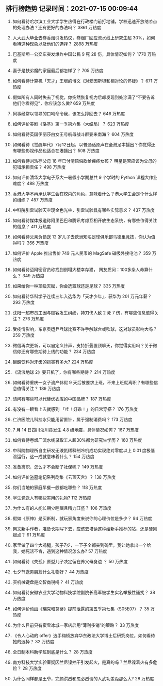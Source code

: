 
## 排行榜趋势 记录时间：2021-07-15 00:09:44
  
  1. 如何看待哈尔滨工业大学学生热得在行政楼门前打地铺，学校迅速开放纳凉点的处理办法？还有更好的办法吗？ 3861 万热度
    
  2. 人大武大毕业去卷香烟引发热议，卷烟厂回应流水线上研究生超 30%，如何看待这种现象以及他们的选择？ 2898 万热度
    
  3. 巴基斯坦一公交车突发爆炸中国公民 9 死 28 伤，具体情况如何？ 1770 万热度
    
  4. 妻子是扶弟魔的家庭最后都怎样了？ 705 万热度
    
  5. 如何看待计算机「天才」王垠的博文《对爱因斯坦和相对论的怀疑》？ 671 万热度
    
  6. 假如所有人同时失去了视觉，你突然恢复视力后却发现到处涂满了“不要告诉他们你看得见”，你应该怎么做? 659 万热度
    
  7. 同事经常以领导的口吻命令我，该怎么㨃回去？ 646 万热度
    
  8. 如何评价美剧《洛基》第一季第六集（大结局）？ 623 万热度
    
  9. 如何看待英国伊丽莎白女王号航母战斗群要来南海？ 604 万热度
    
  10. 如何看待《觉醒年代》7月12日起，以普通话原声在全港足本播出？你觉得还有哪些影视作品也适合在港播出？ 508 万热度
    
  11. 如何看待刘浩存父母 18 年已付清赔偿款给瘫痪女孩？ 明星是否应该为父母的犯错承担责任？ 498 万热度
    
  12. 如何评价清华大学电子系大一暑假小学期总共 9 个学时的 Python 课程大作业难度？ 488 万热度
    
  13. 香港大学不再承认学生会在校内的角色，意味着什么？港大学生会是个什么样的组织？ 457 万热度
    
  14. 中科院引雷试验天空现金色光柱，引雷试验具有哪些实际意义？ 437 万热度
    
  15. 如何看待媒体报道称阿里巴巴和腾讯考虑互相开放生态系统，有哪些值得关注的信息？ 411 万热度
    
  16. 如何看待父亲负债送 12 岁儿子去欧洲知名足球俱乐部马德里竞技，你认为值得吗？ 366 万热度
    
  17. 如何评价 Apple 推出售价 749 元人民币的 MagSafe 磁吸外接电池？ 359 万热度
    
  18. 如何看待迈阿密官员称找到倒塌大楼幸存猫， 网友质问：100多条人命算什么？ 349 万热度
    
  19. 如果给你一种顶级天赋，你会选篮球还是足球？ 335 万热度
    
  20. 如何看待华科学子连续三年入选华为「天才少年」，获华为 201 万元年薪？ 293 万热度
    
  21. 沈阳一超市员工因与顾客发生纠纷，持刀伤人致 2 死 7 伤，有哪些信息值得关注？ 276 万热度
    
  22. 受疫情影响，东京奥运乒乓球比赛不许手触球台或吹球，这对球员影响大吗？ 259 万热度
    
  23. 微信再次更新，可以自定义铃声，支持折叠置顶聊天，你觉得实用吗？关于微信你还有哪些期待上线的功能？ 234 万热度
    
  24. 碳酸饮料对牙齿的损害有多大? 224 万热度
    
  25. 《流浪地球 2》要开机了，你有哪些期待？ 214 万热度
    
  26. 如何看待重庆一女子流产休假 9 天后被要求上班，不来上班就离职？有哪些信息值得关注？ 189 万热度
    
  27. 请问有哪些可以代替优衣库的中国品牌？ 187 万热度
    
  28. 有没有一眼看上去就感到 「哇！好乖！」的日常穿搭？ 176 万热度
    
  29. 仁济医院儿科挂水只能用留置针，属于强制消费吗？ 173 万热度
    
  30. 7 月 14 日四川汶川县发生 4.8 级地震，具体情况如何？ 167 万热度
    
  31. 如何看待卷烟厂流水线录取工人超30%都为研究生学历？ 160 万热度
    
  32. 中科院物理所自主研发无液氦稀释制冷机成功实现绝对零度以上 0.01 度极低温运行，这一成就意味着什么？ 154 万热度
    
  33. 准备离职，怎么才不会断了社保呢？ 149 万热度
    
  34. 如何评价盗墓笔记系列剧集《云顶天宫》？ 138 万热度
    
  35. 你们当地的家庭早餐一般都吃哪些？ 118 万热度
    
  36. 学生党送人有哪些实用的礼物? 112 万热度
    
  37. 为什么有的人能长期少睡眠且精力旺盛？ 106 万热度
    
  38. 假如《原神》是买断制，就玩家角度来说你的心理价位是多少？ 94 万热度
    
  39. 网文新手作者，准备长期写下去，应该去塔读这种给新手推荐的站，还是硬刚起点？ 91 万热度
    
  40. 家里做了四个大鸡腿，孩子7岁，一下子全都夹到碗里，我让她拿出一个给我，她死活不肯，遇到这种情况怎么办? 57 万热度
    
  41. 如何看待《失孤》原型儿子决定留在养父母身边 ？ 50 万热度
    
  42. 七夕节送男朋友什么礼物好？ 44 万热度
    
  43. 买机械键盘是交智商税吗？ 41 万热度
    
  44. 如何看待安徽农业大学动物科技学院副院长高军被学生实名举报性骚扰？ 38 万热度
    
  45. 如何评价动画《瑞克和莫蒂》提前泄露的第五季第七集（S05E07）？ 35 万热度
    
  46. 为什么目前只有蜜雪冰城一家店启用“薄利多销”的策略？ 33 万热度
    
  47. 《令人心动的 offer》选手梅桢放弃华东政法大学博士后研究岗位，如何看待她的选择？ 32 万热度
    
  48. 全日制本科助学班到底是什么？ 28 万热度
    
  49. 南方科技大学实验室疑因兰尼镍抽干引发起火，是真的吗？兰尼镍着火有多危险？ 28 万热度
    
  50. 为什么同样都是王爷，完颜洪烈和忽必烈请的人武功差距那么大? 28 万热度
    
